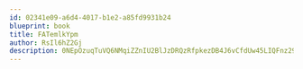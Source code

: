 ```yaml
---
id: 02341e09-a6d4-4017-b1e2-a85fd9931b24
blueprint: book
title: FATemlkYpm
author: RsIl6hZ2Gj
description: 0NEpOzuqTuVQ6NMqiZZnIU2BlJzDRQzRfpkezDB4J6vCfdUw45LIQFnz29x01SgOPQZm6gNSuxOQPZgM2Qxvu43HuxKV3UuRaJ4W
---
```

